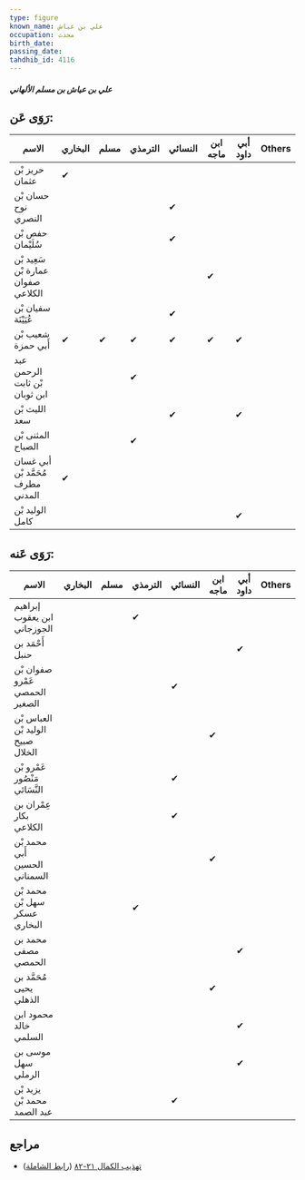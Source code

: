 ```yaml
---
type: figure
known_name: علي بن عياش
occupation: محدث
birth_date:
passing_date:
tahdhib_id: 4116
---
```

##### علي بن عياش بن مسلم الألهاني

## رَوَى عَن:
| الاسم                              | البخاري | مسلم | الترمذي | النسائي | ابن ماجه | أبي داود | Others |
| ---------------------------------- | ------- | ---- | ------- | ------- | -------- | -------- | ------ |
| حريز بْن عثمان                     | ✔       |      |         |         |          |          |        |
| حسان بْن نوح النصري                |         |      |         | ✔       |          |          |        |
| حفص بْن سُلَيْمان                  |         |      |         | ✔       |          |          |        |
| سَعِيد بْن عمارة بْن صفوان الكلاعي |         |      |         |         | ✔        |          |        |
| سفيان بْن عُيَيْنَة                |         |      |         | ✔       |          |          |        |
| شعيب بْن أَبي حمزة                 | ✔       | ✔    | ✔       | ✔       | ✔        | ✔        |        |
| عبد الرحمن بْن ثابت ابن ثوبان      |         |      | ✔       |         |          |          |        |
| الليث بْن سعد                      |         |      |         | ✔       |          | ✔        |        |
| المثنى بْن الصباح                  |         |      | ✔       |         |          |          |        |
| أبي غسان مُحَمَّد بْن مطرف المدني  | ✔       |      |         |         |          |          |        |
| الوليد بْن كامل                    |         |      |         |         |          | ✔        |        |
## رَوَى عَنه:
| الاسم                             | البخاري | مسلم | الترمذي | النسائي | ابن ماجه | أبي داود | Others |
| --------------------------------- | ------- | ---- | ------- | ------- | -------- | -------- | ------ |
| إبراهيم ابن يعقوب الجوزجاني       |         |      | ✔       |         |          |          |        |
| أَحْمَد بن حنبل                   |         |      |         |         |          | ✔        |        |
| صفوان بْن عَمْرو الحمصي الصغير    |         |      |         | ✔       |          |          |        |
| العباس بْن الوليد بْن صبيح الخلال |         |      |         |         | ✔        |          |        |
| عَمْرو بْن مَنْصُور النَّسَائي    |         |      |         | ✔       |          |          |        |
| عِمْران بن بكار الكلاعي           |         |      |         | ✔       |          |          |        |
| محمد بْن أَبي الحسين السمناني     |         |      |         |         | ✔        |          |        |
| محمد بْن سهل بْن عسكر البخاري     |         |      | ✔       |         |          |          |        |
| محمد بن مصفى الحمصي               |         |      |         |         |          | ✔        |        |
| مُحَمَّد بن يحيى الذهلي           |         |      |         |         | ✔        |          |        |
| محمود ابن خالد السلمي             |         |      |         |         |          | ✔        |        |
| موسى بن سهل الرملي                |         |      |         |         |          | ✔        |        |
| يزيد بْن محمد بْن عبد الصمد       |         |      |         | ✔       |          |          |        |
## مراجع
- [تهذيب الكمال ٢١-٨٢](obsidian://open?vault=Tahdhib-al-Kamal&file=Figures/٤١١٦-علي%20بن%20عياش%20بن%20مسلم%20الألهاني) ([رابط الشاملة](https://shamela.ws/book/3722/10729))